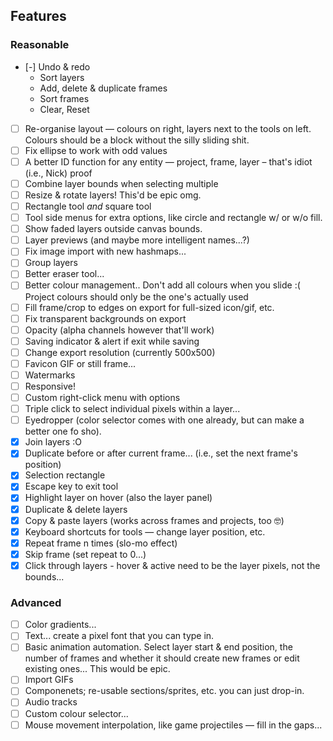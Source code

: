 ## Features

### Reasonable

- [-] Undo & redo
  - Sort layers
  - Add, delete & duplicate frames
  - Sort frames
  - Clear, Reset
- [ ] Re-organise layout — colours on right, layers next to the tools on left. Colours should be a block without the silly sliding shit.
- [ ] Fix ellipse to work with odd values
- [ ] A better ID function for any entity — project, frame, layer – that's idiot (i.e., Nick) proof
- [ ] Combine layer bounds when selecting multiple
- [ ] Resize & rotate layers! This'd be epic omg.
- [ ] Rectangle tool *and* square tool
- [ ] Tool side menus for extra options, like circle and rectangle w/ or w/o fill.
- [ ] Show faded layers outside canvas bounds.
- [ ] Layer previews (and maybe more intelligent names...?)
- [ ] Fix image import with new hashmaps...
- [ ] Group layers
- [ ] Better eraser tool...
- [ ] Better colour management.. Don't add all colours when you slide :( Project colours should only be the one's actually used
- [ ] Fill frame/crop to edges on export for full-sized icon/gif, etc.
- [ ] Fix transparent backgrounds on export
- [ ] Opacity (alpha channels however that'll work)
- [ ] Saving indicator & alert if exit while saving
- [ ] Change export resolution (currently 500x500)
- [ ] Favicon GIF or still frame...
- [ ] Watermarks
- [ ] Responsive!
- [ ] Custom right-click menu with options
- [ ] Triple click to select individual pixels within a layer...
- [ ] Eyedropper (color selector comes with one already, but can make a better one fo sho).
- [x] Join layers :O
- [x] Duplicate before or after current frame... (i.e., set the next frame's position)
- [x] Selection rectangle
- [x] Escape key to exit tool
- [x] Highlight layer on hover (also the layer panel)
- [x] Duplicate & delete layers
- [x] Copy & paste layers (works across frames and projects, too 🤓)
- [x] Keyboard shortcuts for tools — change layer position, etc.
- [x] Repeat frame n times (slo-mo effect)
- [x] Skip frame (set repeat to 0...)
- [x] Click through layers - hover & active need to be the layer pixels, not the bounds...

### Advanced

- [ ] Color gradients...
- [ ] Text... create a pixel font that you can type in.
- [ ] Basic animation automation. Select layer start & end position, the number of frames and whether it should create new frames or edit existing ones... This would be epic.
- [ ] Import GIFs
- [ ] Componenets; re-usable sections/sprites, etc. you can just drop-in.
- [ ] Audio tracks
- [ ] Custom colour selector...
- [ ] Mouse movement interpolation, like game projectiles — fill in the gaps...